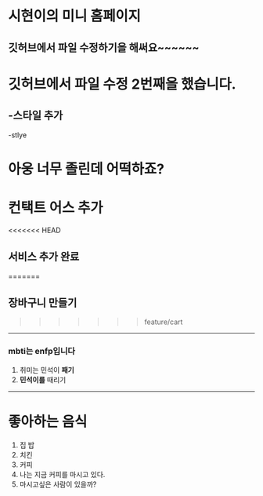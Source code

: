 # 시현이의 미니 홈페이지
## 깃허브에서 파일 수정하기을 해써요~~~~~~
# 깃허브에서 파일 수정 2번째을 했습니다.
## -스타일 추가
-stlye
# 아웅 너무 졸린데 어떡하죠?
# 컨택트 어스 추가
<<<<<<< HEAD
## 서비스 추가 완료
=======
## 장바구니 만들기
>>>>>>> feature/cart
---
### mbti는 enfp입니다
1. 취미는 민석이 **패기**
2. **민석이를** 때리기
---
# 좋아하는 음식
1. 집 밥
2. 치킨
3. 커피
4. 나는 지금 커피를 마시고 있다.
5. 마시고싶은 사람이 있을까?
